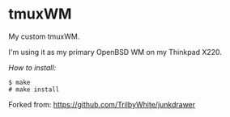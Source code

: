 # tmuxWM
My custom tmuxWM.

I'm using it as my primary OpenBSD WM on my Thinkpad X220.

*How to install:*
```
$ make
# make install
```

Forked from: https://github.com/TrilbyWhite/junkdrawer
